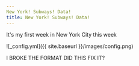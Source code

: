 ```yaml
---
New York! Subways! Data!
title: New York! Subways! Data!
---
```



It's my first week in New York City this week

![_config.yml]({{ site.baseurl }}/images/config.png)

I BROKE THE FORMAT DID THIS FIX IT?